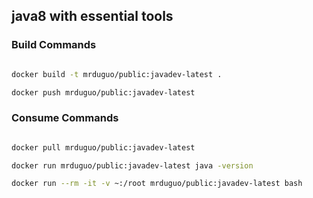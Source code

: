 ## java8 with essential tools


### Build Commands


```bash

docker build -t mrduguo/public:javadev-latest .

docker push mrduguo/public:javadev-latest

```


### Consume Commands


```bash

docker pull mrduguo/public:javadev-latest

docker run mrduguo/public:javadev-latest java -version

docker run --rm -it -v ~:/root mrduguo/public:javadev-latest bash

```